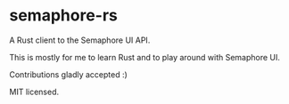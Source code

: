 # semaphore-rs

A Rust client to the Semaphore UI API.

This is mostly for me to learn Rust and to play around with Semaphore UI.

Contributions gladly accepted :)

MIT licensed.
